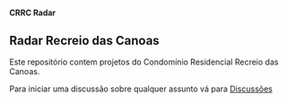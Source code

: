 #### CRRC Radar

## Radar Recreio das Canoas

Este repositório contem projetos do Condomínio Residencial Recreio das Canoas.

Para iniciar uma discussão sobre qualquer assunto vá para [Discussões](https://github.com/recreiocanoas/radar/discussions)

